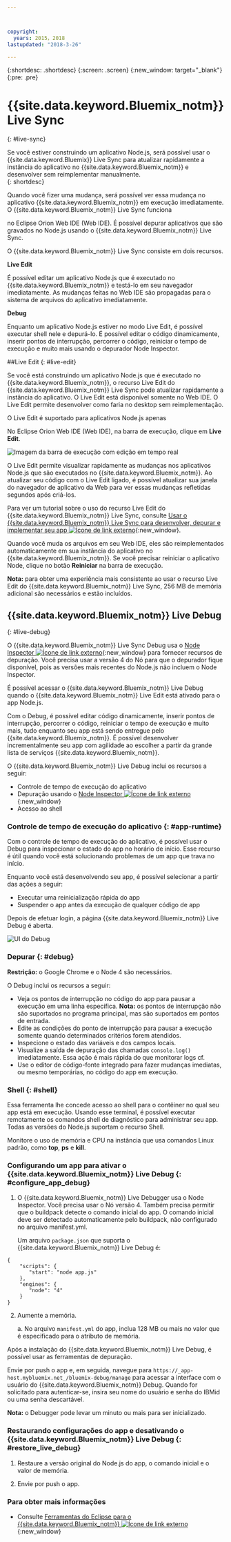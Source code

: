 ```yaml
---



copyright:
  years: 2015，2018
lastupdated: "2018-3-26"

---
```


{:shortdesc: .shortdesc}
{:screen: .screen}
{:new_window: target="_blank"}
{:pre: .pre}

# {{site.data.keyword.Bluemix_notm}} Live Sync
{: #live-sync}


Se você estiver construindo um aplicativo Node.js, será possível usar o {{site.data.keyword.Bluemix}} Live Sync para atualizar rapidamente a instância do aplicativo no {{site.data.keyword.Bluemix_notm}} e desenvolver sem reimplementar manualmente.   
{: shortdesc}

Quando você fizer uma mudança, será possível ver essa mudança no aplicativo {{site.data.keyword.Bluemix_notm}} em execução imediatamente. O {{site.data.keyword.Bluemix_notm}} Live Sync funciona
<!--from both the command line and -->
no Eclipse Orion Web IDE (Web IDE). É possível depurar aplicativos que são gravados no Node.js usando o {{site.data.keyword.Bluemix_notm}} Live Sync.  

O {{site.data.keyword.Bluemix_notm}} Live Sync consiste em dois recursos.
<!--three -->

<!--
**Desktop Sync**  

You can synchronize any desktop directory tree with a cloud-based project workspace similar to the way Dropbox works. The Web IDE directly edits the same cloud-based workspace, so both stay in sync. Desktop Sync works for any kind of application. To use Desktop Sync, you need to download and install the BL command line interface.  
-->

**Live Edit**

É possível editar um aplicativo Node.js que é executado no {{site.data.keyword.Bluemix_notm}} e testá-lo em seu navegador imediatamente. As mudanças feitas no Web IDE são propagadas para o sistema de arquivos do aplicativo imediatamente.  

**Debug**  

Enquanto um aplicativo Node.js estiver no modo Live Edit, é possível executar shell nele e depurá-lo. É possível editar o código dinamicamente, inserir pontos de interrupção, percorrer o código, reiniciar o tempo de execução e muito mais usando o depurador Node Inspector.  


##Live Edit
{: #live-edit}

Se você está construindo um aplicativo Node.js que é executado no {{site.data.keyword.Bluemix_notm}}, o recurso Live Edit do {{site.data.keyword.Bluemix_notm}} Live Sync pode atualizar rapidamente a instância do aplicativo. O Live Edit está disponível somente no Web IDE. O Live Edit permite desenvolver como faria no desktop sem reimplementação.

O Live Edit é suportado para aplicativos Node.js apenas

No Eclipse Orion Web IDE (Web IDE), na barra de execução, clique em **Live Edit**.

![Imagem da barra de execução com edição em tempo real](images/bluemix-live-sync-light.png)

O Live Edit permite visualizar rapidamente as mudanças nos aplicativos Node.js que são executados no {{site.data.keyword.Bluemix_notm}}. Ao atualizar seu código com o Live Edit ligado, é possível atualizar sua janela do navegador de aplicativo da Web para ver essas mudanças refletidas segundos após criá-los.

Para ver um tutorial sobre o uso do recurso Live Edit do {{site.data.keyword.Bluemix_notm}} Live Sync, consulte [Usar o {{site.data.keyword.Bluemix_notm}} Live Sync para desenvolver, depurar e implementar seu app ![Ícone de link externo](../../icons/launch-glyph.svg "Ícone de link externo")](https://www.ibm.com/cloud/garage/tutorials/use-live-sync-to-develop-debug-and-deploy-your-app){:new_window}.

Quando você muda os arquivos em seu Web IDE, eles são reimplementados automaticamente em sua instância do aplicativo no {{site.data.keyword.Bluemix_notm}}. Se você precisar reiniciar o aplicativo Node, clique no botão **Reiniciar** na barra de execução.

**Nota:** para obter uma experiência mais consistente ao usar o recurso Live Edit do {{site.data.keyword.Bluemix_notm}} Live Sync, 256 MB de memória adicional são necessários e estão incluídos. 

## {{site.data.keyword.Bluemix_notm}} Live Debug
{: #live-debug}

O {{site.data.keyword.Bluemix_notm}} Live Sync Debug usa
o [Node Inspector ![Ícone de link externo](../../icons/launch-glyph.svg "Ícone de link externo")](https://github.com/node-inspector/node-inspector){:new_window}
para fornecer recursos de depuração. Você precisa usar a versão 4 do Nó para que o depurador fique disponível, pois as versões mais recentes do Node.js não incluem o Node Inspector.

É possível acessar o {{site.data.keyword.Bluemix_notm}} Live Debug quando o {{site.data.keyword.Bluemix_notm}} Live Edit está ativado para o app Node.js.  

Com o Debug, é possível editar código dinamicamente, inserir pontos de interrupção, percorrer o código, reiniciar o tempo de execução e muito mais, tudo enquanto seu app está sendo entregue pelo {{site.data.keyword.Bluemix_notm}}. É possível desenvolver incrementalmente seu app com agilidade ao escolher a partir da grande lista de serviços {{site.data.keyword.Bluemix_notm}}.

O {{site.data.keyword.Bluemix_notm}} Live Debug inclui os recursos a seguir:

* Controle de tempo de execução do aplicativo
* Depuração usando o [Node Inspector ![Ícone de link externo](../../icons/launch-glyph.svg "Ícone de link externo")](https://github.com/node-inspector/node-inspector){:new_window}
* Acesso ao shell

### Controle de tempo de execução do aplicativo {: #app-runtime}

Com o controle de tempo de execução do aplicativo, é possível usar o Debug para inspecionar o estado do app no horário de início. Esse recurso é útil quando você está solucionando problemas de um app que trava no início.

Enquanto você está desenvolvendo seu app, é possível selecionar a partir das ações a seguir:

* Executar uma reinicialização rápida do app
* Suspender o app antes da execução de qualquer código de app

Depois de efetuar login, a página {{site.data.keyword.Bluemix_notm}} Live Debug é aberta.

![UI do Debug](images/live_sync_debug.png)


### Depurar {: #debug}

**Restrição:** o Google Chrome e o Node 4 são necessários.

O Debug inclui os recursos a seguir:  
* Veja os pontos de interrupção no código do app para pausar a execução em uma linha específica.
  **Nota:** os pontos de interrupção não são suportados no programa principal, mas são suportados em pontos de entrada.
* Edite as condições do ponto de interrupção para pausar a execução somente quando determinados critérios forem atendidos.
* Inspecione o estado das variáveis e dos campos locais.
* Visualize a saída de depuração das chamadas `console.log()` imediatamente. Essa ação é mais rápida do que monitorar logs cf.
* Use o editor de código-fonte integrado para fazer mudanças imediatas, ou mesmo temporárias, no código do app em execução.

### Shell {: #shell}

Essa ferramenta lhe concede acesso ao shell para o contêiner no qual seu app está em execução. Usando esse terminal, é possível executar remotamente os comandos shell de diagnóstico para administrar seu app. Todas as versões do Node.js suportam o recurso Shell.

Monitore o uso de memória e CPU na instância que usa comandos Linux padrão, como **top**, **ps** e **kill**.

### Configurando um app para ativar o {{site.data.keyword.Bluemix_notm}} Live Debug {: #configure_app_debug}

1. O {{site.data.keyword.Bluemix_notm}} Live Debugger usa o Node Inspector. Você precisa usar o Nó versão 4. Também precisa permitir que o buildpack detecte o comando inicial do app. O comando inicial deve ser detectado automaticamente pelo buildpack, não configurado no arquivo manifest.yml.

   Um arquivo `package.json` que suporta o {{site.data.keyword.Bluemix_notm}} Live Debug é:

  ```
  {
      "scripts": {
         "start": "node app.js"
      },
      "engines": {
         "node": "4"
      }
  }
  ```

2. Aumente a memória.  

    a. No arquivo `manifest.yml` do app, inclua 128 MB ou mais no valor que é especificado para o atributo de memória.

Após a instalação do {{site.data.keyword.Bluemix_notm}} Live Debug, é possível usar as ferramentas de depuração.

Envie por push o app e, em seguida, navegue para `https://_app-host.mybluemix.net_/bluemix-debug/manage` para acessar a interface com o usuário do {{site.data.keyword.Bluemix_notm}} Debug. Quando for solicitado para autenticar-se, insira seu nome do usuário e senha do IBMid ou uma senha descartável.    

**Nota:** o Debugger pode levar um minuto ou mais para ser inicializado.

### Restaurando configurações do app e desativando o {{site.data.keyword.Bluemix_notm}} Live Debug {: #restore_live_debug}

1. Restaure a versão original do Node.js do app, o comando inicial e o valor de memória.

2. Envie por push o app.

### Para obter mais informações

* Consulte [Ferramentas do Eclipse para o {{site.data.keyword.Bluemix_notm}} ![Ícone de link externo](../../icons/launch-glyph.svg "Ícone de link externo")](https://www.bluemix.net/docs/manageapps/eclipsetools/eclipsetools.html){:new_window}
